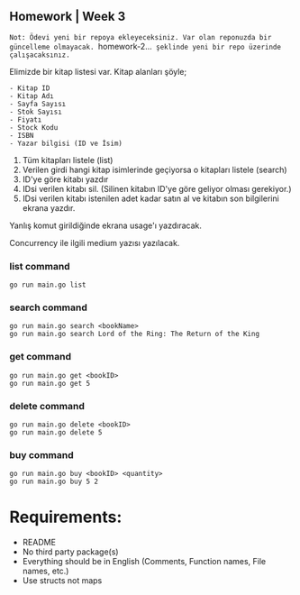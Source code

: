 ## Homework | Week 3
`Not: Ödevi yeni bir repoya ekleyeceksiniz. Var olan reponuzda bir güncelleme olmayacak. `homework-2...` şeklinde yeni bir repo üzerinde çalışacaksınız.`


Elimizde bir kitap listesi var. 
Kitap alanları şöyle;
```
- Kitap ID
- Kitap Adı
- Sayfa Sayısı
- Stok Sayısı
- Fiyatı
- Stock Kodu
- ISBN
- Yazar bilgisi (ID ve İsim)
```

1. Tüm kitapları listele (list)
2. Verilen girdi hangi kitap isimlerinde geçiyorsa o kitapları listele (search)
3. ID'ye göre kitabı yazdır
4. IDsi verilen kitabı sil. (Silinen kitabın ID'ye göre geliyor olması gerekiyor.)
5. IDsi verilen kitabı istenilen adet kadar satın al ve kitabın son bilgilerini ekrana yazdır.

Yanlış komut girildiğinde ekrana usage'ı yazdıracak. 


Concurrency ile ilgili medium yazısı yazılacak. 

### list command
```
go run main.go list
```

### search command 
```
go run main.go search <bookName>
go run main.go search Lord of the Ring: The Return of the King
```

### get command
```
go run main.go get <bookID>
go run main.go get 5
```

### delete command
```
go run main.go delete <bookID>
go run main.go delete 5
```

### buy command
```
go run main.go buy <bookID> <quantity>
go run main.go buy 5 2
```

###
# Requirements:
- README
- No third party package(s)
- Everything should be in English (Comments, Function names, File names, etc.)
- Use structs not maps
